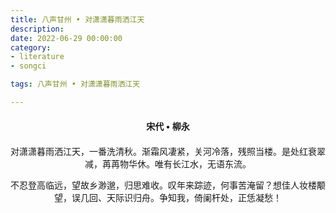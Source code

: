 ```yaml
---
title: 八声甘州 • 对潇潇暮雨洒江天
description:
date: 2022-06-29 00:00:00
category:
- literature
- songci

tags: 八声甘州 • 对潇潇暮雨洒江天

---
```


<div id="poem-author">
    宋代 • 柳永
</div>
<div id="poem-body">
<p class="poem-paragraph">对潇潇暮雨洒江天，一番洗清秋。渐霜风凄紧，关河冷落，残照当楼。是处红衰翠减，苒苒物华休。唯有长江水，无语东流。</p>
<p class="poem-paragraph">不忍登高临远，望故乡渺邈，归思难收。叹年来踪迹，何事苦淹留？想佳人妆楼颙望，误几回、天际识归舟。争知我，倚阑杆处，正恁凝愁！</p>

</div>

<style>

#poem-author {
    width: 100%;
    text-align: center;
    margin: 20px 0;
    font-weight: bold;
}
#poem-body {
    width: 100%;
    text-align: center;
}
.poem-paragraph {
    font-family: "仿宋"
}

</style>